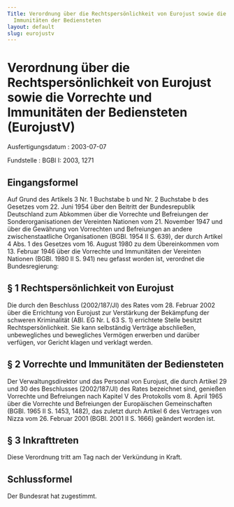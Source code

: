 ```yaml
---
Title: Verordnung über die Rechtspersönlichkeit von Eurojust sowie die Vorrechte und
  Immunitäten der Bediensteten
layout: default
slug: eurojustv
---
```


# Verordnung über die Rechtspersönlichkeit von Eurojust sowie die Vorrechte und Immunitäten der Bediensteten (EurojustV)

Ausfertigungsdatum
:   2003-07-07

Fundstelle
:   BGBl I: 2003, 1271



## Eingangsformel

Auf Grund des Artikels 3 Nr. 1 Buchstabe b und Nr. 2 Buchstabe b des
Gesetzes vom 22. Juni 1954 über den Beitritt der Bundesrepublik
Deutschland zum Abkommen über die Vorrechte und Befreiungen der
Sonderorganisationen der Vereinten Nationen vom 21. November 1947 und
über die Gewährung von Vorrechten und Befreiungen an andere
zwischenstaatliche Organisationen (BGBl. 1954 II S. 639), der durch
Artikel 4 Abs. 1 des Gesetzes vom 16. August 1980 zu dem Übereinkommen
vom 13. Februar 1946 über die Vorrechte und Immunitäten der Vereinten
Nationen (BGBl. 1980 II S. 941) neu gefasst worden ist, verordnet die
Bundesregierung:


## § 1 Rechtspersönlichkeit von Eurojust

Die durch den Beschluss (2002/187/JI) des Rates vom 28. Februar 2002
über die Errichtung von Eurojust zur Verstärkung der Bekämpfung der
schweren Kriminalität (ABl. EG Nr. L 63 S. 1) errichtete Stelle
besitzt Rechtspersönlichkeit. Sie kann selbständig Verträge
abschließen, unbewegliches und bewegliches Vermögen erwerben und
darüber verfügen, vor Gericht klagen und verklagt werden.


## § 2 Vorrechte und Immunitäten der Bediensteten

Der Verwaltungsdirektor und das Personal von Eurojust, die durch
Artikel 29 und 30 des Beschlusses (2002/187/JI) des Rates bezeichnet
sind, genießen Vorrechte und Befreiungen nach Kapitel V des Protokolls
vom 8. April 1965 über die Vorrechte und Befreiungen der Europäischen
Gemeinschaften (BGBl. 1965 II S. 1453, 1482), das zuletzt durch
Artikel 6 des Vertrages von Nizza vom 26. Februar 2001 (BGBl. 2001 II
S. 1666) geändert worden ist.


## § 3 Inkrafttreten

Diese Verordnung tritt am Tag nach der Verkündung in Kraft.


## Schlussformel

Der Bundesrat hat zugestimmt.

